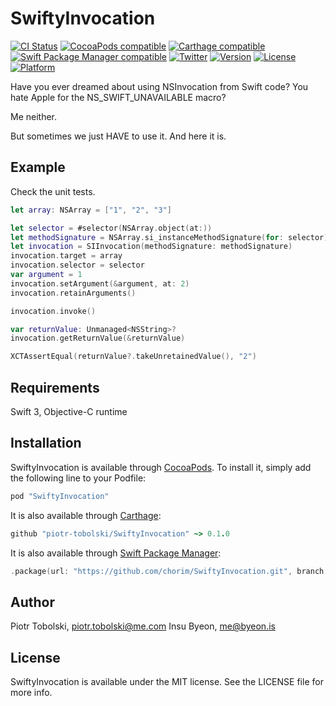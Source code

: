 # SwiftyInvocation

[![CI Status](https://github.com/chorim/SwiftyInvocation/actions/workflows/tests.yml/badge.svg?branch=master)](https://github.com/chorim/SwiftyInvocation/actions)
[![CocoaPods compatible](https://img.shields.io/cocoapods/v/SwiftyInvocation.svg)](https://cocoapods.org/pods/SwiftyInvocation)
[![Carthage compatible](https://img.shields.io/badge/Carthage-compatible-4BC51D.svg?style=flat)](https://github.com/Carthage/Carthage)
[![Swift Package Manager compatible](https://img.shields.io/badge/Carthage-compatible-4BC51D.svg?style=flat)](https://www.swift.org/package-manager/)
[![Twitter](https://img.shields.io/badge/twitter-@piotrtobolski-blue.svg?style=flat)](http://twitter.com/piotrtobolski)
[![Version](https://img.shields.io/cocoapods/v/SwiftyInvocation.svg?style=flat)](https://cocoapods.org/pods/SwiftyInvocation)
[![License](https://img.shields.io/cocoapods/l/SwiftyInvocation.svg?style=flat)](https://cocoapods.org/pods/SwiftyInvocation)
[![Platform](https://img.shields.io/cocoapods/p/SwiftyInvocation.svg?style=flat)](https://cocoapods.org/pods/SwiftyInvocation)

Have you ever dreamed about using NSInvocation from Swift code?
You hate Apple for the NS_SWIFT_UNAVAILABLE macro?

Me neither.

But sometimes we just HAVE to use it. And here it is.

## Example

Check the unit tests.

```swift
let array: NSArray = ["1", "2", "3"]

let selector = #selector(NSArray.object(at:))
let methodSignature = NSArray.si_instanceMethodSignature(for: selector)
let invocation = SIInvocation(methodSignature: methodSignature)
invocation.target = array
invocation.selector = selector
var argument = 1
invocation.setArgument(&argument, at: 2)
invocation.retainArguments()

invocation.invoke()

var returnValue: Unmanaged<NSString>?
invocation.getReturnValue(&returnValue)

XCTAssertEqual(returnValue?.takeUnretainedValue(), "2")
```

## Requirements

Swift 3, Objective-C runtime

## Installation

SwiftyInvocation is available through [CocoaPods](http://cocoapods.org). To install
it, simply add the following line to your Podfile:

```ruby
pod "SwiftyInvocation"
```

It is also available through [Carthage](https://github.com/Carthage/Carthage):
```ruby
github "piotr-tobolski/SwiftyInvocation" ~> 0.1.0
```

It is also available through [Swift Package Manager](https://www.swift.org/package-manager/):
```swift
.package(url: "https://github.com/chorim/SwiftyInvocation.git", branch: "master")
```

## Author

Piotr Tobolski, piotr.tobolski@me.com
Insu Byeon, me@byeon.is

## License

SwiftyInvocation is available under the MIT license. See the LICENSE file for more info.
